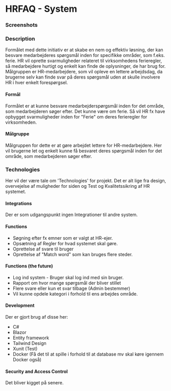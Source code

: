 # HRFAQ - System

### Screenshots

### Description
Formålet med dette initiativ er at skabe en nem og effektiv løsning, der kan besvare medarbejderes spørgsmål inden for specifikke områder, som f.eks. ferie. HR vil oprette svarmuligheder relateret til virksomhedens ferieregler, så medarbejdere hurtigt og enkelt kan finde de oplysninger, de har brug for. Målgruppen er HR-medarbejdere, som vil opleve en lettere arbejdsdag, da brugerne selv kan finde svar på deres spørgsmål uden at skulle involvere HR i hver enkelt forespørgsel.

#### Formål
Formålet er at kunne besvare medarbejderspørgsmål inden for det område, som medarbejderen søger efter. Det kunne være om ferie. Så vil HR fx have opbygget svarmuligheder inden for "Ferie" om deres ferieregler for virksomheden.
#### Målgruppe
Målgruppen for dette er at gøre arbejdet lettere for HR-medarbejdere. Her vil brugerne let og enkelt kunne få besvaret deres spørgsmål inden for det område, som medarbejderen søger efter.
 
### Technologies
Her vil der være tale om 'Technologies' for projekt. Det er alt lige fra design, overvejelse af muligheder for siden og Test og Kvalitetssikring af HR systemet.

#### Integrations
Der er som udgangspunkt ingen Integrationer til andre system.

#### Functions
- Søgning efter fx emner som er valgt at HR-ejer.
- Opsætning af Regler for hvad systemet skal gøre.
- Oprettelse af svare til bruger
- Oprettelse af "Match word" som kan bruges flere steder.

#### Functions (the future)
- Log ind system - Bruger skal log ind med sin bruger.
- Rapport om hvor mange spørgsmål der bliver stillet
- Flere svare eller kun et svar tilbage (Admin bestemmer)
- Vil kunne opdele kategori i forhold til ens arbejdes område.

#### Development
Der er gjort brug af disse her:
- C#
- Blazor
- Entity framework
- Tailwind Design
- Xunit (Test)
- Docker (Få det til at spille i forhold til at database mv skal køre igennem Docker også)

#### Security and Access Control
Det bliver kigget på senere.
